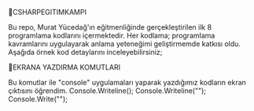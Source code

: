 🔷CSHARPEGITIMKAMPI

Bu repo, Murat Yücedağ'ın eğitmenliğinde gerçekleştirilen ilk 8 programlama kodlarını içermektedir. Her kodlama; programlama kavramlarını uygulayarak anlama yeteneğimi geliştirmemde katkısı oldu. 
Aşağıda örnek kod detaylarını inceleyebilirsiniz;

💠EKRANA YAZDIRMA KOMUTLARI

Bu komutlar ile "console" uygulamaları yaparak yazdığımız kodların ekran çıktısını öğrendim. Console.Writeline(); Console.Writeline(""); Console.Write("");
